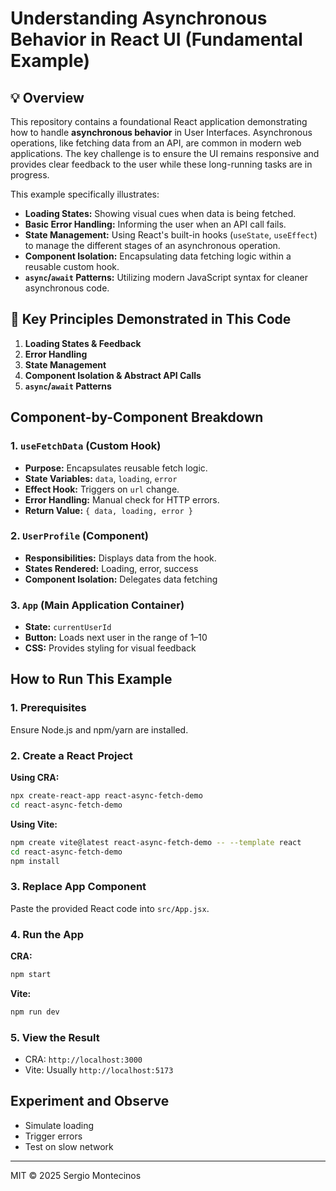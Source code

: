 # Understanding Asynchronous Behavior in React UI (Fundamental Example)

## 💡 Overview

This repository contains a foundational React application demonstrating how to handle **asynchronous behavior** in User Interfaces. Asynchronous operations, like fetching data from an API, are common in modern web applications. The key challenge is to ensure the UI remains responsive and provides clear feedback to the user while these long-running tasks are in progress.

This example specifically illustrates:

* **Loading States:** Showing visual cues when data is being fetched.
* **Basic Error Handling:** Informing the user when an API call fails.
* **State Management:** Using React's built-in hooks (`useState`, `useEffect`) to manage the different stages of an asynchronous operation.
* **Component Isolation:** Encapsulating data fetching logic within a reusable custom hook.
* **`async`/`await` Patterns:** Utilizing modern JavaScript syntax for cleaner asynchronous code.

## 🧩 Key Principles Demonstrated in This Code

1. **Loading States & Feedback**
2. **Error Handling**
3. **State Management**
4. **Component Isolation & Abstract API Calls**
5. **`async`/`await` Patterns**

## Component-by-Component Breakdown

### 1. `useFetchData` (Custom Hook)

- **Purpose:** Encapsulates reusable fetch logic.
- **State Variables:** `data`, `loading`, `error`
- **Effect Hook:** Triggers on `url` change.
- **Error Handling:** Manual check for HTTP errors.
- **Return Value:** `{ data, loading, error }`

### 2. `UserProfile` (Component)

- **Responsibilities:** Displays data from the hook.
- **States Rendered:** Loading, error, success
- **Component Isolation:** Delegates data fetching

### 3. `App` (Main Application Container)

- **State:** `currentUserId`
- **Button:** Loads next user in the range of 1–10
- **CSS:** Provides styling for visual feedback

## How to Run This Example

### 1. Prerequisites

Ensure Node.js and npm/yarn are installed.

### 2. Create a React Project

**Using CRA:**
```bash
npx create-react-app react-async-fetch-demo
cd react-async-fetch-demo
```

**Using Vite:**
```bash
npm create vite@latest react-async-fetch-demo -- --template react
cd react-async-fetch-demo
npm install
```

### 3. Replace App Component

Paste the provided React code into `src/App.jsx`.

### 4. Run the App

**CRA:**
```bash
npm start
```

**Vite:**
```bash
npm run dev
```

### 5. View the Result

- CRA: `http://localhost:3000`
- Vite: Usually `http://localhost:5173`

## Experiment and Observe

- Simulate loading
- Trigger errors
- Test on slow network

---

MIT © 2025 Sergio Montecinos
